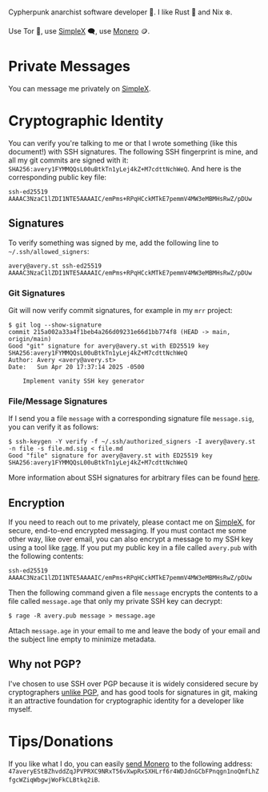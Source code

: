 Cypherpunk anarchist software developer 🏴. I like Rust 🦀 and Nix ❄️.

Use Tor 🧅, use [SimpleX][1] 🗨, use [Monero][4] 🪙.

# Private Messages
You can message me privately on [SimpleX][1].

# Cryptographic Identity
You can verify you're talking to me or that I wrote something (like this
document!) with SSH signatures. The following SSH fingerprint is mine, and
all my git commits are signed with it:
`SHA256:avery1FYMMQQsL00uBtkTn1yLej4kZ+M7cdttNchWeQ`.
And here is the corresponding public key file:
```
ssh-ed25519 AAAAC3NzaC1lZDI1NTE5AAAAIC/emPms+RPqHCckMTkE7pemmV4MW3eMBMHsRwZ/pDUw
```

## Signatures
To verify something was signed by me, add the following line to `~/.ssh/allowed_signers`:
```
avery@avery.st ssh-ed25519 AAAAC3NzaC1lZDI1NTE5AAAAIC/emPms+RPqHCckMTkE7pemmV4MW3eMBMHsRwZ/pDUw
```

### Git Signatures
Git will now verify commit signatures, for example in my `mrr` project:
```
$ git log --show-signature
commit 215a002a33a4f1beb4a266d09231e66d1bb774f8 (HEAD -> main, origin/main)
Good "git" signature for avery@avery.st with ED25519 key SHA256:avery1FYMMQQsL00uBtkTn1yLej4kZ+M7cdttNchWeQ
Author: Avery <avery@avery.st>
Date:   Sun Apr 20 17:37:14 2025 -0500

    Implement vanity SSH key generator
```

### File/Message Signatures
If I send you a file `message` with a corresponding signature file
`message.sig`, you can verify it as follows:
```
$ ssh-keygen -Y verify -f ~/.ssh/authorized_signers -I avery@avery.st -n file -s file.md.sig < file.md
Good "file" signature for avery@avery.st with ED25519 key SHA256:avery1FYMMQQsL00uBtkTn1yLej4kZ+M7cdttNchWeQ
```

More information about SSH signatures for arbitrary files can be found
[here][0].

## Encryption
If you need to reach out to me privately, please contact me on [SimpleX][1],
for secure, end-to-end encrypted messaging. If you must contact me some other
way, like over email, you can also encrypt a message to my SSH key using a tool
like [rage][2]. If you put my public key in a file called `avery.pub` with the
following contents:
```
ssh-ed25519 AAAAC3NzaC1lZDI1NTE5AAAAIC/emPms+RPqHCckMTkE7pemmV4MW3eMBMHsRwZ/pDUw
```

Then the following command given a file `message` encrypts the contents to a
file called `message.age` that only my private SSH key can decrypt:
```
$ rage -R avery.pub message > message.age
```

Attach `message.age` in your email to me and leave the body of your email and
the subject line empty to minimize metadata.

## Why not PGP?
I've chosen to use SSH over PGP because it is widely considered secure by
cryptographers [unlike PGP][3], and has good tools for signatures in git,
making it an attractive foundation for cryptographic identity for a developer
like myself.

# Tips/Donations
If you like what I do, you can easily [send Monero][4] to the following address:
`47averyEStBZhvddZqJPVPRXC9NRxT56vXwpRxSXHLrf6r4WDJdnGCbFPnqgn1noQmfLhZfgcWZiqWbgwjWoFkCLBtkq2iB`.

[0]: https://www.agwa.name/blog/post/ssh_signatures
[1]: https://simplex.chat/contact#/?v=2-7&smp=smp%3A%2F%2Fhejn2gVIqNU6xjtGM3OwQeuk8ZEbDXVJXAlnSBJBWUA%3D%40smp16.simplex.im%2F1OEUQxz8c4HJKA9_ve-4WMf2iptN6BvV%23%2F%3Fv%3D1-3%26dh%3DMCowBQYDK2VuAyEARRx2AqVbSeJ3-_HSE5D-MvBfqG2BpJIF28apdMPuHTY%253D%26srv%3Dp3ktngodzi6qrf7w64mmde3syuzrv57y55hxabqcq3l5p6oi7yzze6qd.onion
[2]: https://github.com/str4d/rage
[3]: https://www.latacora.com/blog/2019/07/16/the-pgp-problem/
[4]: https://trocador.app/anonpay/?ticker_to=xmr&network_to=Mainnet&address=47averyEStBZhvddZqJPVPRXC9NRxT56vXwpRxSXHLrf6r4WDJdnGCbFPnqgn1noQmfLhZfgcWZiqWbgwjWoFkCLBtkq2iB&donation=True&simple_mode=True&name=Avery&email=avery@avery.st&ticker_from=xmr&network_from=Mainnet&bgcolor=000000ff